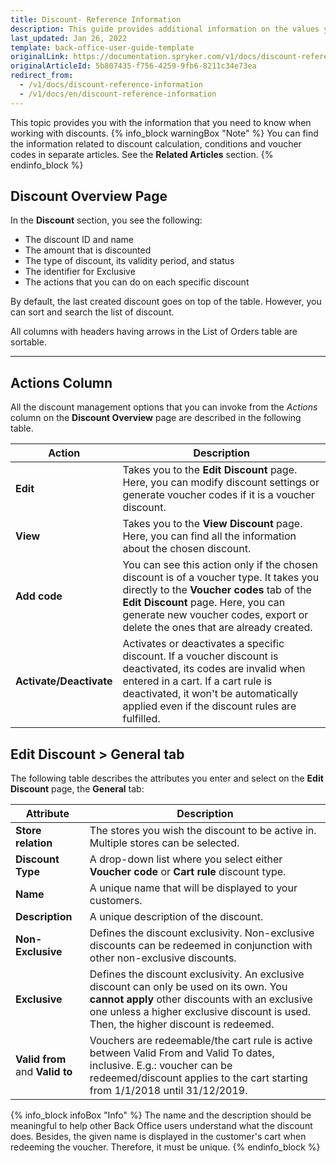```yaml
---
title: Discount- Reference Information
description: This guide provides additional information on the values you use when working with discounts in the Back Office.
last_updated: Jan 26, 2022
template: back-office-user-guide-template
originalLink: https://documentation.spryker.com/v1/docs/discount-reference-information
originalArticleId: 5b807435-f756-4259-9fb6-8211c34e73ea
redirect_from:
  - /v1/docs/discount-reference-information
  - /v1/docs/en/discount-reference-information
---
```


This topic provides you with the information that you need to know when working with discounts.
{% info_block warningBox "Note" %}
You can find the information related to discount calculation, conditions and voucher codes in separate articles. See the **Related Articles** section.
{% endinfo_block %}

## Discount Overview Page
In the **Discount** section, you see the following:

* The discount ID and name
* The amount that is discounted
* The type of discount, its validity period, and status
* The identifier for Exclusive
* The actions that you can do on each specific discount

By default, the last created discount goes on top of the table. However, you can sort and search the list of discount.

All columns with headers having arrows in the List of Orders table are sortable. 
***
## Actions Column
All the discount management options that you can invoke from the _Actions_ column on the **Discount Overview** page are described in the following table.

| Action |Description  |
| --- | --- |
|**Edit**  | Takes you to the **Edit Discount** page. Here, you can modify discount settings or generate voucher codes if it is a voucher discount. |
|  **View**| Takes you to the **View Discount** page. Here, you can find all the information about the chosen discount. |
|  **Add code**| You can see this action only if the chosen discount is of a voucher type. It takes you directly to the **Voucher codes** tab of the **Edit Discount** page. Here, you can generate new voucher codes, export or delete the ones that are already created. |
| **Activate/Deactivate** | Activates or deactivates a specific discount. If a voucher discount is deactivated, its codes are invalid when entered in a cart. If a cart rule is deactivated, it won't be automatically applied even if the discount rules are fulfilled. |

## Edit Discount > General tab

The following table describes the attributes you enter and select on the **Edit Discount** page, the **General** tab:

| Attribute |Description  |
| --- | --- |
|**Store relation**  |The stores you wish the discount to be active in. Multiple stores can be selected.|
| **Discount Type** | A drop-down list where you select either **Voucher code** or **Cart rule** discount type. |
| **Name** | A unique name that will be displayed to your customers. |
| **Description** | A unique description of the discount. |
| **Non-Exclusive** | Defines the discount exclusivity. Non-exclusive discounts can be redeemed in conjunction with other non-exclusive discounts.|
| **Exclusive** | Defines the discount exclusivity. An exclusive discount can only be used on its own. You **cannot apply** other discounts with an exclusive one unless a higher exclusive discount is used. Then, the higher discount is redeemed.  |
| **Valid from** and **Valid to**| Vouchers are redeemable/the cart rule is active between Valid From and Valid To dates, inclusive. E.g.:  voucher can be redeemed/discount applies to the cart starting from 1/1/2018 until 31/12/2019.|

{% info_block infoBox "Info" %}
The name and the description should be meaningful to help other Back Office users understand what the discount does. Besides, the given name is displayed in the customer's cart when redeeming the voucher. Therefore, it must be unique.
{% endinfo_block %}
